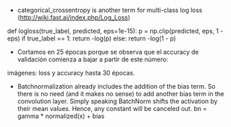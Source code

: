 - categorical_crossentropy is another term for multi-class log loss (http://wiki.fast.ai/index.php/Log_Loss)

def logloss(true_label, predicted, eps=1e-15):
  p = np.clip(predicted, eps, 1 - eps)
  if true_label == 1:
    return -log(p)
  else:
    return -log(1 - p)

- Cortamos en 25 épocas porque se observa que el accuracy de validación comienza a bajar a partir de este número:

imágenes: loss y accuracy hasta 30 épocas.

- Batchnormalization already includes the addition of the bias term. So there is no need (and it makes no sense) to add another bias term in the convolution layer. Simply speaking BatchNorm shifts the activation by their mean values. Hence, any constant will be canceled out.
          bn = gamma * normalized(x) + bias
